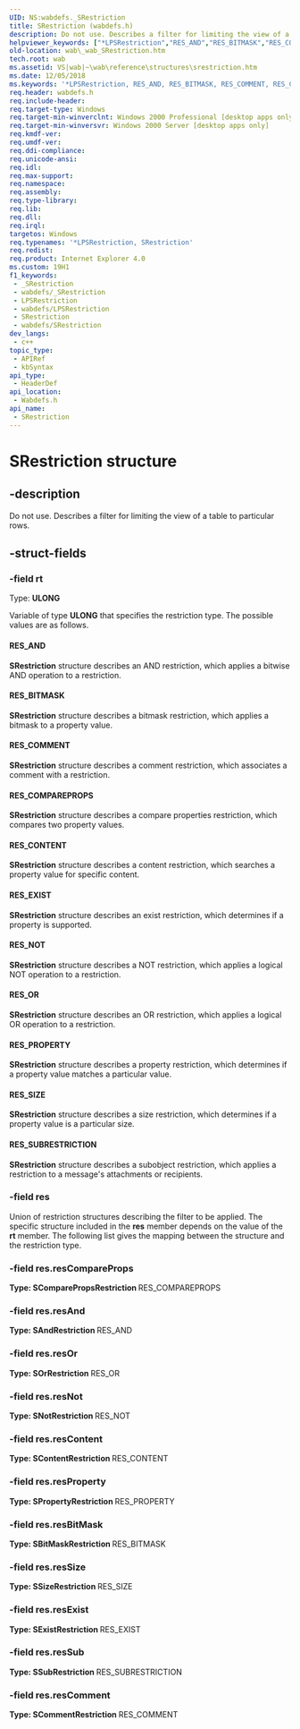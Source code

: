 ```yaml
---
UID: NS:wabdefs._SRestriction
title: SRestriction (wabdefs.h)
description: Do not use. Describes a filter for limiting the view of a table to particular rows.
helpviewer_keywords: ["*LPSRestriction","RES_AND","RES_BITMASK","RES_COMMENT","RES_COMPAREPROPS","RES_CONTENT","RES_EXIST","RES_NOT","RES_OR","RES_PROPERTY","RES_SIZE","RES_SUBRESTRICTION","SRestriction","SRestriction structure [Windows Address Book]","_wab_SRestriction","wab._wab_SRestriction","wabdefs/SRestriction"]
old-location: wab\_wab_SRestriction.htm
tech.root: wab
ms.assetid: VS|wab|~\wab\reference\structures\srestriction.htm
ms.date: 12/05/2018
ms.keywords: '*LPSRestriction, RES_AND, RES_BITMASK, RES_COMMENT, RES_COMPAREPROPS, RES_CONTENT, RES_EXIST, RES_NOT, RES_OR, RES_PROPERTY, RES_SIZE, RES_SUBRESTRICTION, SRestriction, SRestriction structure [Windows Address Book], _wab_SRestriction, wab._wab_SRestriction, wabdefs/SRestriction'
req.header: wabdefs.h
req.include-header: 
req.target-type: Windows
req.target-min-winverclnt: Windows 2000 Professional [desktop apps only]
req.target-min-winversvr: Windows 2000 Server [desktop apps only]
req.kmdf-ver: 
req.umdf-ver: 
req.ddi-compliance: 
req.unicode-ansi: 
req.idl: 
req.max-support: 
req.namespace: 
req.assembly: 
req.type-library: 
req.lib: 
req.dll: 
req.irql: 
targetos: Windows
req.typenames: '*LPSRestriction, SRestriction'
req.redist: 
req.product: Internet Explorer 4.0
ms.custom: 19H1
f1_keywords:
 - _SRestriction
 - wabdefs/_SRestriction
 - LPSRestriction
 - wabdefs/LPSRestriction
 - SRestriction
 - wabdefs/SRestriction
dev_langs:
 - c++
topic_type:
 - APIRef
 - kbSyntax
api_type:
 - HeaderDef
api_location:
 - Wabdefs.h
api_name:
 - SRestriction
---
```


# SRestriction structure


## -description

Do not use. Describes a filter for limiting the view of a table to particular rows.

## -struct-fields

### -field rt

Type: <b>ULONG</b>

Variable of type <b>ULONG</b> that specifies the restriction type. The possible values are as follows.



#### RES_AND

<b>SRestriction</b> structure describes an AND restriction, which applies a bitwise AND operation to a restriction.



#### RES_BITMASK

<b>SRestriction</b> structure describes a bitmask restriction, which applies a bitmask to a property value.



#### RES_COMMENT

<b>SRestriction</b> structure describes a comment restriction, which associates a comment with a restriction.



#### RES_COMPAREPROPS

<b>SRestriction</b> structure describes a compare properties restriction, which compares two property values. 



#### RES_CONTENT

<b>SRestriction</b> structure describes a content restriction, which searches a property value for specific content. 



#### RES_EXIST

<b>SRestriction</b> structure describes an exist restriction, which determines if a property is supported.



#### RES_NOT

<b>SRestriction</b> structure describes a NOT restriction, which applies a logical NOT operation to a restriction.



#### RES_OR

<b>SRestriction</b> structure describes an OR restriction, which applies a logical OR operation to a restriction.



#### RES_PROPERTY

<b>SRestriction</b> structure describes a property restriction, which determines if a property value matches a particular value.



#### RES_SIZE

<b>SRestriction</b> structure describes a size restriction, which determines if a property value is a particular size.



#### RES_SUBRESTRICTION

<b>SRestriction</b> structure describes a subobject restriction, which applies a restriction to a message's attachments or recipients.

### -field res

Union of restriction structures describing the filter to be applied. The specific structure included in the <b>res</b> member depends on the value of the <b>rt</b> member. The following list gives the mapping between the structure and the restriction type.

### -field res.resCompareProps

<b>Type: <b>SComparePropsRestriction</b>
</b>
RES_COMPAREPROPS

### -field res.resAnd

<b>Type: <b>SAndRestriction</b>
</b>
RES_AND

### -field res.resOr

<b>Type: <b>SOrRestriction</b>
</b>
RES_OR

### -field res.resNot

<b>Type: <b>SNotRestriction</b>
</b>
RES_NOT

### -field res.resContent

<b>Type: <b>SContentRestriction</b>
</b>
RES_CONTENT

### -field res.resProperty

<b>Type: <b>SPropertyRestriction</b>
</b>
RES_PROPERTY

### -field res.resBitMask

<b>Type: <b>SBitMaskRestriction</b>
</b>
RES_BITMASK

### -field res.resSize

<b>Type: <b>SSizeRestriction</b>
</b>
RES_SIZE

### -field res.resExist

<b>Type: <b>SExistRestriction</b>
</b>
RES_EXIST

### -field res.resSub

<b>Type: <b>SSubRestriction</b>
</b>
RES_SUBRESTRICTION

### -field res.resComment

<b>Type: <b>SCommentRestriction</b>
</b>
RES_COMMENT

